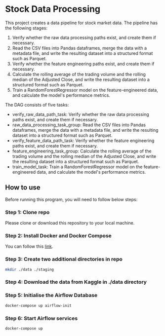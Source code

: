 # Stock Data Processing
This project creates a data pipeline for stock market data. The pipeline has the following stages:
1. Verify whether the raw data processing paths exist, and create them if necessary.
2. Read the CSV files into Pandas dataframes, merge the data with a metadata file, and write the resulting dataset into a structured format such as Parquet.
3. Verify whether the feature engineering paths exist, and create them if necessary.
4. Calculate the rolling average of the trading volume and the rolling median of the Adjusted Close, and write the resulting dataset into a structured format such as Parquet.
5. Train a RandomForestRegressor model on the feature-engineered data, and calculate the model's performance metrics.

The DAG consists of five tasks:
- verify_raw_data_path_task: Verify whether the raw data processing paths exist, and create them if necessary.
- raw_data_processing_task_group: Read the CSV files into Pandas dataframes, merge the data with a metadata file, and write the resulting dataset into a structured format such as Parquet.
- verify_feature_data_path_task: Verify whether the feature engineering paths exist, and create them if necessary.
- feature_engineering_task_group: Calculate the rolling average of the trading volume and the rolling median of the Adjusted Close, and write the resulting dataset into a structured format such as Parquet.
- train_model_task: Train a RandomForestRegressor model on the feature-engineered data, and calculate the model's performance metrics.

## How to use
Before running this program, you will need to follow below steps:
### Step 1: Clone repo
Please clone or download this repository to your local machine.
### Step 2: Install Docker and Docker Compose
You can follow this [link](https://docs.docker.com/desktop/).
### Step 3: Create two additional directories in repo
```sh
mkdir ./data ./staging
```
### Step 4: Download the data from Kaggle in ./data directory

### Step 5: Initialise the Airflow Database
```sh
docker-compose up airflow-init
```
### Step 6: Start Airflow services
```sh
docker-compose up
```
